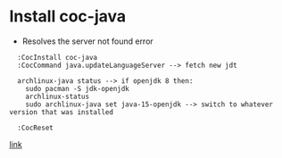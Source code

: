 # Install coc-java
* Resolves the server not found error
```
  :CocInstall coc-java
  :CocCommand java.updateLanguageServer --> fetch new jdt
  
  archlinux-java status --> if openjdk 8 then:
    sudo pacman -S jdk-openjdk
    archlinux-status
    sudo archlinux-java set java-15-openjdk --> switch to whatever version that was installed

  :CocReset
```
[link](https://www.reddit.com/r/neovim/comments/hwosq7/cocjava_the_java_server_crashed_5_times_in_the/)

